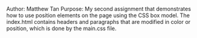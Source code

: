 Author: Matthew Tan
Purpose: My second assignment that demonstrates how to use position elements on the page using the CSS box model. The index.html contains headers and paragraphs that are modified in color or position, which is done by the main.css file.